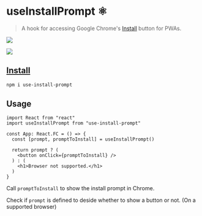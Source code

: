 # useInstallPrompt ⚛️

> A hook for accessing Google Chrome's [Install](https://developer.mozilla.org/en-US/docs/Web/API/BeforeInstallPromptEvent) button for PWAs.

![](https://user-images.githubusercontent.com/10817537/84545881-17c13580-acce-11ea-900b-61fa192ec566.png)

![](https://user-images.githubusercontent.com/10817537/84545818-f19b9580-accd-11ea-9cfb-a309d72c6350.png)

## [Install](https://www.npmjs.com/package/use-install-prompt)

```bash
npm i use-install-prompt
```

## Usage

```tsx
import React from "react"
import useInstallPrompt from "use-install-prompt"

const App: React.FC = () => {
  const [prompt, promptToInstall] = useInstallPrompt()

  return prompt ? (
    <button onClick={promptToInstall} />
  ) : (
    <h1>Browser not supported.</h1>
  )
}
```

Call `promptToInstall` to show the install prompt in Chrome.

Check if `prompt` is defined to deside whether to show a button or not. (On a supported browser)
